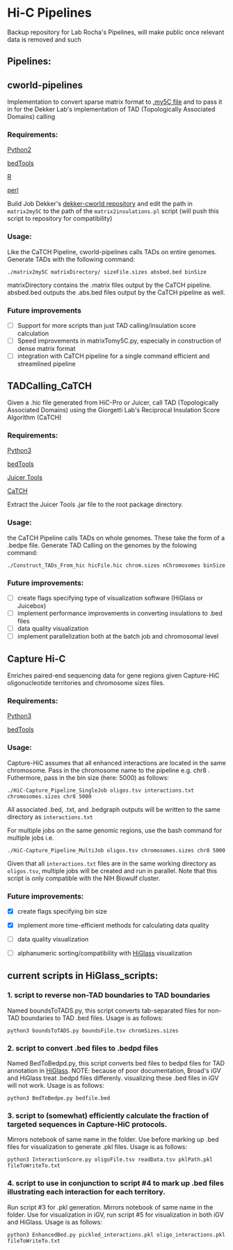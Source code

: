 # Hi-C Pipelines
Backup repository for Lab Rocha's Pipelines, will make public once relevant data is removed and such

## Pipelines:

## cworld-pipelines
Implementation to convert sparse matrix format to [.my5C file](http://my5c.umassmed.edu/welcome/welcome.php) and to pass it in for the Dekker Lab's implementation of TAD (Topologically Associated Domains) calling

### Requirements:
[Python2](https://www.python.org)

[bedTools](https://bedtools.readthedocs.io/en/latest/)

[R](https://www.r-project.org/)

[perl](https://www.perl.org/)

Build Job Dekker's [dekker-cworld repository](https://github.com/dekkerlab/cworld-dekker.git) and edit the path in ```matrix2my5C``` to the path of the ```matrix2insulations.pl``` script (will push this script to repository for compatibility)

### Usage:
Like the CaTCH Pipeline, cworld-pipelines calls TADs on entire genomes. Generate TADs with the following command:

```
./matrix2my5C matrixDirectory/ sizeFile.sizes absbed.bed binSize
```

matrixDirectory contains the .matrix files output by the CaTCH pipeline. absbed.bed outputs the .abs.bed files output by the CaTCH pipeline as well.

### Future improvements

- [ ] Support for more scripts than just TAD calling/insulation score calculation
- [ ] Speed improvements in matrixTomy5C.py, especially in construction of dense matrix format
- [ ] integration with CaTCH pipeline for a single command efficient and streamlined pipeline

## TADCalling_CaTCH
Given a .hic file generated from HiC-Pro or Juicer, call TAD (Topologically Associated Domains) using the Giorgetti Lab's Reciprocal Insulation Score Algorithm (CaTCH)

### Requirements:
[Python3](https://www.python.org)

[bedTools](https://bedtools.readthedocs.io/en/latest/)

[Juicer Tools](https://github.com/aidenlab/juicer/wiki/Download)

[CaTCH](https://github.com/zhanyinx/CaTCH_R)

Extract the Juicer Tools .jar file to the root package directory.

### Usage:
the CaTCH Pipeline calls TADs on whole genomes. These take the form of a .bedpe file. Generate TAD Calling on the genomes by the folowing command:

```
./Construct_TADs_From_hic hicFile.hic chrom.sizes nChromosomes binSize
```

### Future improvements:
- [ ] create flags specifying type of visualization software (HiGlass or Juicebox)
- [ ] implement performance improvements in converting insulations to .bed files
- [ ] data quality visualization
- [ ] implement parallelization both at the batch job and chromosomal level

## Capture Hi-C
Enriches paired-end sequencing data for gene regions given Capture-HiC oligonucleotide territories and chromosome sizes files.

### Requirements:
[Python3](https://www.python.org)

[bedTools](https://bedtools.readthedocs.io/en/latest/)

### Usage:
Capture-HiC assumes that all enhanced interactions are located in the same chromosome. Pass in the chromosome name to the pipeline e.g. chr8 . Futhermore, pass in the bin size (here: 5000) as follows:
```
./HiC-Capture_Pipeline_SingleJob oligos.tsv interactions.txt chromosomes.sizes chr8 5000
```
All associated .bed, .txt, and .bedgraph outputs will be written to the same directory as ```interactions.txt```

For multiple jobs on the same genomic regions, use the bash command for multiple jobs i.e.
```
./HiC-Capture_Pipeline_MultiJob oligos.tsv chromosomes.sizes chr8 5000
```

Given that all ```interactions.txt``` files are in the same working directory as ```oligos.tsv```, multiple jobs will be created and run in parallel. Note that this script is only compatible with the NIH Biowulf cluster.

### Future improvements:
- [x] create flags specifying bin size
- [x] implement more time-efficient methods for calculating data quality
- [ ] data quality visualization
- [ ] alphanumeric sorting/compatibility with [HiGlass](https://higlass.io) visualization 


## current scripts in HiGlass_scripts:
### 1. script to reverse non-TAD boundaries to TAD boundaries
Named boundsToTADS.py, this script converts tab-separated files for non-TAD boundaries to TAD .bed files. Usage is as follows:
```
python3 boundsToTADS.py boundsFile.tsv chromSizes.sizes
```

### 2. script to convert .bed files to .bedpd files
Named BedToBedpd.py, this script converts bed files to bedpd files for TAD annotation in [HiGlass](https://higlass.io). NOTE: because of poor documentation, Broad's iGV and HiGlass treat .bedpd files differenly. visualizing these .bed files in iGV will not work. Usage is as follows:
```
python3 BedToBedpe.py bedfile.bed
```

### 3. script to (somewhat) efficiently calculate the fraction of targeted sequences in Capture-HiC protocols.

 Mirrors notebook of same name in the folder. Use before marking up .bed files for visualization to generate .pkl files. Usage is as follows:
```
python3 InteractionScore.py oligoFile.tsv readData.tsv pklPath.pkl fileToWriteTo.txt
```

### 4. script to use in conjunction to script #4 to mark up .bed files illustrating each interaction for each territory. 

Run script #3 for .pkl generation. Mirrors notebook of same name in the folder. Use for visualization in iGV, run script #5 for visualization in both iGV and HiGlass. Usage is as follows:
```
python3 EnhancedBed.py pickled_interactions.pkl oligo_interactions.pkl fileToWriteTo.txt
```
